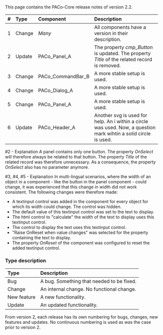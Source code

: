 This page contains the PACo-Core release notes of version 2.2.

| # | Type | Component | Description |
| :---| :--- | :--- | :--- |
| 1 | Change | *Many* | All components have a version in their description. |
| 2 | Update | PACo_Panel_A | The property *cmp_Button* is updated. The property *Title* of the related record is removed. |
| 3 | Change | PACo_CommandBar_B | A more stable setup is used. |
| 4 | Change | PACo_Dialog_A | A more stable setup is used. |
| 5 | Change | PACo_Panel_A | A more stable setup is used. |
| 6 | Update | PACo_Header_A | Another svg is used for help. An i within a circle was used. Now, a question mark wihtin a solid circle is used. |

#2 - Explanation
A panel contains only one button. The property *OnSelect* will therefore always be related to that button. The property *Title* of the related record was therefore unnecessary. As a consequence, the property *OnSelect* also has no parameter anymore.

#3, #4, #5 - Explanation
In multi-lingual scenarios, where the width of an object in a component - like the button in the panel component - could change, it was experienced that this change in width did not work consistent. The following changes were therefore made:
* A textinput control was added in the component for every object for which its width could change. The control was hidden.
* The default value of this textinput control was set to the text to display.
* The html control to "calculate" the width of the text to display uses this textinput control.
* The control to display the text uses this textinput control.
* "Raise OnReset when value changes" was selected for the property containing the text to display.
* The property *OnReset* of the component was configured to reset the added textinput control.

### Type description

| Type | Description |
| :--- | :--- |
| Bug | A bug. Something that needed to be fixed. |
| Change | An internal change. No functional change. |
| New feature | A new functionality. |
| Update | An updated functionality. |

From version 2, each release has its own numbering for bugs, changes, new features and updates. No continuous numbering is used as was the case prior to version 2.
